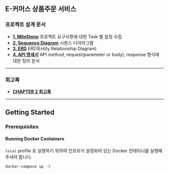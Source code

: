 ## E-커머스 상품주문 서비스

### 프로젝트 설계 문서
- [**1. MileStone**](https://github.com/users/o3ozzvb/projects/3) 프로젝트 요구사항에 대한 Task 별 일정 수립  
- [**2. Sequence Diagram**](docs/SequenceDiagram.md) 시퀀스 다이어그램  
- [**3. ERD**](docs/ERD.md) ERD(Entity Relationship Diagram)  
- [**4. API 명세서**](docs/API_specification.md) API method, request(parameter or body), response 형식에 대한 정의 문서
---
### 회고록
- [**CHAPTER 2 회고록**](docs/Chapter2_review.md) 

---
## Getting Started
### Prerequisites
#### Running Docker Containers
`local` profile 로 실행하기 위하여 인프라가 설정되어 있는 Docker 컨테이너를 실행해주셔야 합니다.
```bash
docker-compose up -d
```
